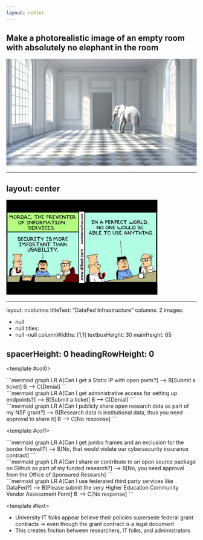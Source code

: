 ```yaml
---
layout: center
---
```

<div class="flex flex-col items-center justify-center">
  <h2 class="text-2xl mb-4">Make a photorealistic image of an empty room with absolutely no elephant in the room</h2>
  <img v-click="1" src="/public/elephant.png" class="h-[400px] object-contain" alt="Elephant" />
</div>

---
layout: center
---
<div class="flex flex-col items-center justify-center">
  <img src="/public/mordac.jpg" class="h-[400px] object-contain" alt="Mordac" />
</div>

---
layout: ncolumns
titleText: "DataFed Infrastructure"
columns: 2
images:
  - null
  - null
titles:
  - null
  -null
columnWidths: [1,1]
textboxHeight: 30
mainHeight: 65
<!-- showBorders: true -->
spacerHeight: 0
headingRowHeight: 0
---

<template #col0>
<div v-click="0" class="grid grid-rows-3 gap-4">
  <div class="flex flex-col items-center justify-center">
```mermaid
graph LR
    A[Can I get a Static IP with open ports?] --> B[Submit a ticket]
    B --> C[Denial]
```
  </div>

  <div v-click="1" class="flex flex-col items-center justify-center">
```mermaid
graph LR
    A[Can I get administrative access for setting up endpoints?] --> B[Submit a ticket]
    B --> C[Denial]
```
  </div>

  <div v-click="2" class="flex flex-col items-center justify-center">
```mermaid
graph LR
    A[Can I publicly share open research data as part of my NSF grant?] --> B[Research data is institutional data, thus you need approval to share it]
    B --> C[No response]
```
  </div>
</div>
</template>

<template #col1>
<div class="grid grid-rows-3 gap-4">
<div v-click="3"  class="flex flex-col items-center justify-center">
```mermaid
graph LR
  A[Can I get jumbo frames and an exclusion for the border firewall?] --> B[No, that would violate our cybersecurity insurance contract]
```
</div>

<div v-click="4"  class="flex flex-col items-center justify-center">
```mermaid
graph LR
  A[Can I share or contribute to an open source package on Github as part of my funded research?] --> B[No, you need approval from the Office of Sponsored Research]
```
</div>

<div v-click="5"  class="flex flex-col items-center justify-center">
```mermaid
graph LR
  A[Can I use federated third party services like DataFed?] --> B[Please submit the very Higher Education Community Vendor Assessment Form]
  B --> C[No response]
```
</div>
</div>
</template>

<template #text>
<div class="text-left">
  <ul class="list-disc pl-4">
    <li v-click="6">University IT folks appear believe their policies supersede federal grant contracts <span v-click="7"> -> even though the grant contract is a legal document</span></li>
    <li v-click="8">This creates friction between researchers, IT folks, and administrators</li>
  </ul>
</div>
</template>
